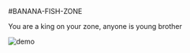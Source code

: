 #BANANA-FISH-ZONE

You are a king on your zone, anyone is young brother

![demo](https://github.com/jinjin123/BANANA-FISH-ZONE/blob/main/demo.png)
